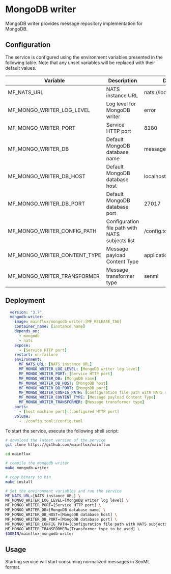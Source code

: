 # MongoDB writer

MongoDB writer provides message repository implementation for MongoDB.

## Configuration

The service is configured using the environment variables presented in the
following table. Note that any unset variables will be replaced with their
default values.

| Variable                     | Description                                     | Default                |
| ---------------------------- | ----------------------------------------------- | ---------------------- |
| MF_NATS_URL                  | NATS instance URL                               | nats://localhost:4222  |
| MF_MONGO_WRITER_LOG_LEVEL    | Log level for MongoDB writer                    | error                  |
| MF_MONGO_WRITER_PORT         | Service HTTP port                               | 8180                   |
| MF_MONGO_WRITER_DB           | Default MongoDB database name                   | messages               |
| MF_MONGO_WRITER_DB_HOST      | Default MongoDB database host                   | localhost              |
| MF_MONGO_WRITER_DB_PORT      | Default MongoDB database port                   | 27017                  |
| MF_MONGO_WRITER_CONFIG_PATH  | Configuration file path with NATS subjects list | /config.toml           |
| MF_MONGO_WRITER_CONTENT_TYPE | Message payload Content Type                    | application/senml+json |
| MF_MONGO_WRITER_TRANSFORMER  | Message transformer type                        | senml                  |

## Deployment

```yaml
  version: "3.7"
  mongodb-writer:
    image: mainflux/mongodb-writer:[MF_RELEASE_TAG]
    container_name: [instance name]
    depends_on:
      - mongodb
      - nats
    expose:
      - [Service HTTP port]
    restart: on-failure
    environment:
      MF_NATS_URL: [NATS instance URL]
      MF_MONGO_WRITER_LOG_LEVEL: [MongoDB writer log level]
      MF_MONGO_WRITER_PORT: [Service HTTP port]
      MF_MONGO_WRITER_DB: [MongoDB name]
      MF_MONGO_WRITER_DB_HOST: [MongoDB host]
      MF_MONGO_WRITER_DB_PORT: [MongoDB port]
      MF_MONGO_WRITER_CONFIG_PATH: [Configuration file path with NATS subjects list]
      MF_MONGO_WRITER_CONTENT_TYPE: [Message payload Content Type]
      MF_MONGO_WRITER_TRANSFORMER: [Message transformer type]
    ports:
      - [host machine port]:[configured HTTP port]
    volume:
      - ./config.toml:/config.toml
```

To start the service, execute the following shell script:

```bash
# download the latest version of the service
git clone https://github.com/mainflux/mainflux

cd mainflux

# compile the mongodb writer
make mongodb-writer

# copy binary to bin
make install

# Set the environment variables and run the service
MF_NATS_URL=[NATS instance URL] \
MF_MONGO_WRITER_LOG_LEVEL=[MongoDB writer log level] \
MF_MONGO_WRITER_PORT=[Service HTTP port] \
MF_MONGO_WRITER_DB=[MongoDB database name] \
MF_MONGO_WRITER_DB_HOST=[MongoDB database host] \
MF_MONGO_WRITER_DB_PORT=[MongoDB database port] \
MF_MONGO_WRITER_CONFIG_PATH=[Configuration file path with NATS subjects list] \
MF_MONGO_WRITER_TRANSFORMER=[Transformer type to be used] \
$GOBIN/mainflux-mongodb-writer
```

## Usage

Starting service will start consuming normalized messages in SenML format.
